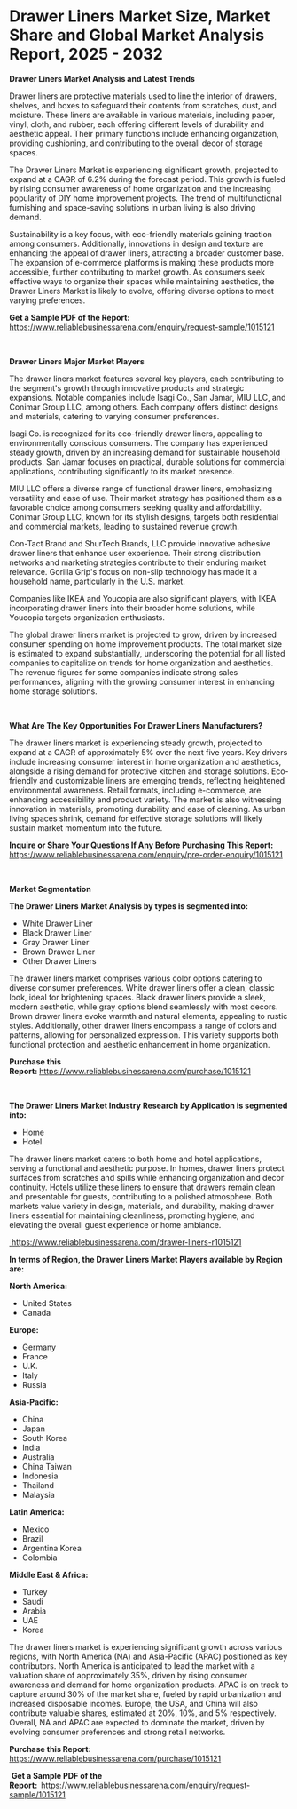 <p><h1>Drawer Liners Market Size, Market Share and Global Market Analysis Report, 2025 - 2032</h1></p><p><strong>Drawer Liners Market Analysis and Latest Trends</strong></p>
<p><p>Drawer liners are protective materials used to line the interior of drawers, shelves, and boxes to safeguard their contents from scratches, dust, and moisture. These liners are available in various materials, including paper, vinyl, cloth, and rubber, each offering different levels of durability and aesthetic appeal. Their primary functions include enhancing organization, providing cushioning, and contributing to the overall decor of storage spaces.</p><p>The Drawer Liners Market is experiencing significant growth, projected to expand at a CAGR of 6.2% during the forecast period. This growth is fueled by rising consumer awareness of home organization and the increasing popularity of DIY home improvement projects. The trend of multifunctional furnishing and space-saving solutions in urban living is also driving demand. </p><p>Sustainability is a key focus, with eco-friendly materials gaining traction among consumers. Additionally, innovations in design and texture are enhancing the appeal of drawer liners, attracting a broader customer base. The expansion of e-commerce platforms is making these products more accessible, further contributing to market growth. As consumers seek effective ways to organize their spaces while maintaining aesthetics, the Drawer Liners Market is likely to evolve, offering diverse options to meet varying preferences.</p></p>
<p><strong>Get a Sample PDF of the Report:&nbsp;</strong> <a href="https://www.reliablebusinessarena.com/enquiry/request-sample/1015121?utm_campaign=3063&utm_medium=2&utm_source=Github&utm_content=ia&utm_term=17042025&utm_id=drawer-liners">https://www.reliablebusinessarena.com/enquiry/request-sample/1015121</a></p>
<p>&nbsp;</p>
<p><strong>Drawer Liners Major Market Players</strong></p>
<p><p>The drawer liners market features several key players, each contributing to the segment's growth through innovative products and strategic expansions. Notable companies include Isagi Co., San Jamar, MIU LLC, and Conimar Group LLC, among others. Each company offers distinct designs and materials, catering to varying consumer preferences.</p><p>Isagi Co. is recognized for its eco-friendly drawer liners, appealing to environmentally conscious consumers. The company has experienced steady growth, driven by an increasing demand for sustainable household products. San Jamar focuses on practical, durable solutions for commercial applications, contributing significantly to its market presence. </p><p>MIU LLC offers a diverse range of functional drawer liners, emphasizing versatility and ease of use. Their market strategy has positioned them as a favorable choice among consumers seeking quality and affordability. Conimar Group LLC, known for its stylish designs, targets both residential and commercial markets, leading to sustained revenue growth.</p><p>Con-Tact Brand and ShurTech Brands, LLC provide innovative adhesive drawer liners that enhance user experience. Their strong distribution networks and marketing strategies contribute to their enduring market relevance. Gorilla Grip's focus on non-slip technology has made it a household name, particularly in the U.S. market.</p><p>Companies like IKEA and Youcopia are also significant players, with IKEA incorporating drawer liners into their broader home solutions, while Youcopia targets organization enthusiasts.</p><p>The global drawer liners market is projected to grow, driven by increased consumer spending on home improvement products. The total market size is estimated to expand substantially, underscoring the potential for all listed companies to capitalize on trends for home organization and aesthetics. The revenue figures for some companies indicate strong sales performances, aligning with the growing consumer interest in enhancing home storage solutions.</p></p>
<p>&nbsp;</p>
<p><strong>What Are The Key Opportunities For Drawer Liners Manufacturers?</strong></p>
<p><p>The drawer liners market is experiencing steady growth, projected to expand at a CAGR of approximately 5% over the next five years. Key drivers include increasing consumer interest in home organization and aesthetics, alongside a rising demand for protective kitchen and storage solutions. Eco-friendly and customizable liners are emerging trends, reflecting heightened environmental awareness. Retail formats, including e-commerce, are enhancing accessibility and product variety. The market is also witnessing innovation in materials, promoting durability and ease of cleaning. As urban living spaces shrink, demand for effective storage solutions will likely sustain market momentum into the future.</p></p>
<p><strong>Inquire or Share Your Questions If Any Before Purchasing This Report:</strong> <a href="https://www.reliablebusinessarena.com/enquiry/pre-order-enquiry/1015121?utm_campaign=3063&utm_medium=2&utm_source=Github&utm_content=ia&utm_term=17042025&utm_id=drawer-liners">https://www.reliablebusinessarena.com/enquiry/pre-order-enquiry/1015121</a></p>
<p>&nbsp;</p>
<p><strong>Market Segmentation</strong></p>
<p><strong>The Drawer Liners Market Analysis by types is segmented into:</strong></p>
<p><ul><li>White Drawer Liner</li><li>Black Drawer Liner</li><li>Gray Drawer Liner</li><li>Brown Drawer Liner</li><li>Other Drawer Liners</li></ul></p>
<p><p>The drawer liners market comprises various color options catering to diverse consumer preferences. White drawer liners offer a clean, classic look, ideal for brightening spaces. Black drawer liners provide a sleek, modern aesthetic, while gray options blend seamlessly with most decors. Brown drawer liners evoke warmth and natural elements, appealing to rustic styles. Additionally, other drawer liners encompass a range of colors and patterns, allowing for personalized expression. This variety supports both functional protection and aesthetic enhancement in home organization.</p></p>
<p><strong>Purchase this Report:&nbsp;</strong><a href="https://www.reliablebusinessarena.com/purchase/1015121?utm_campaign=3063&utm_medium=2&utm_source=Github&utm_content=ia&utm_term=17042025&utm_id=drawer-liners">https://www.reliablebusinessarena.com/purchase/1015121</a></p>
<p>&nbsp;</p>
<p><strong>The Drawer Liners Market Industry Research by Application is segmented into:</strong></p>
<p><ul><li>Home</li><li>Hotel</li></ul></p>
<p><p>The drawer liners market caters to both home and hotel applications, serving a functional and aesthetic purpose. In homes, drawer liners protect surfaces from scratches and spills while enhancing organization and decor continuity. Hotels utilize these liners to ensure that drawers remain clean and presentable for guests, contributing to a polished atmosphere. Both markets value variety in design, materials, and durability, making drawer liners essential for maintaining cleanliness, promoting hygiene, and elevating the overall guest experience or home ambiance.</p></p>
<p><a href="https://www.reliablebusinessarena.com/drawer-liners-r1015121?utm_campaign=3063&utm_medium=2&utm_source=Github&utm_content=ia&utm_term=17042025&utm_id=drawer-liners">&nbsp;https://www.reliablebusinessarena.com/drawer-liners-r1015121</a></p>
<p><strong>In terms of Region, the Drawer Liners Market Players available by Region are:</strong></p>
<p>
    <p> <strong> North America: </strong>
        <ul>
            <li>United States</li>
            <li>Canada</li>
        </ul>
        </p> 
    <p> <strong> Europe: </strong>
        <ul>
            <li>Germany</li>
            <li>France</li>
            <li>U.K.</li>
            <li>Italy</li>
            <li>Russia</li>
        </ul>
        </p> 
    <p> <strong> Asia-Pacific: </strong>
        <ul>
            <li>China</li>
            <li>Japan</li>
            <li>South Korea</li>
            <li>India</li>
            <li>Australia</li>
            <li>China Taiwan</li>
            <li>Indonesia</li>
            <li>Thailand</li>
            <li>Malaysia</li>
        </ul>
        </p> 
    <p> <strong> Latin America: </strong>
        <ul>
            <li>Mexico</li>
            <li>Brazil</li>
            <li>Argentina Korea</li>
            <li>Colombia</li>
        </ul>
        </p> 
    <p> <strong> Middle East & Africa: </strong>
        <ul>
            <li>Turkey</li>
            <li>Saudi</li>
            <li>Arabia</li>
            <li>UAE</li>
            <li>Korea</li>
        </ul>
    </p>
    </p>
<p><p>The drawer liners market is experiencing significant growth across various regions, with North America (NA) and Asia-Pacific (APAC) positioned as key contributors. North America is anticipated to lead the market with a valuation share of approximately 35%, driven by rising consumer awareness and demand for home organization products. APAC is on track to capture around 30% of the market share, fueled by rapid urbanization and increased disposable incomes. Europe, the USA, and China will also contribute valuable shares, estimated at 20%, 10%, and 5% respectively. Overall, NA and APAC are expected to dominate the market, driven by evolving consumer preferences and strong retail networks.</p></p>
<p><strong>Purchase this Report: </strong><a href="https://www.reliablebusinessarena.com/purchase/1015121?utm_campaign=3063&utm_medium=2&utm_source=Github&utm_content=ia&utm_term=17042025&utm_id=drawer-liners">https://www.reliablebusinessarena.com/purchase/1015121</a></p>
<p>&nbsp;<strong>Get a Sample PDF of the Report:&nbsp;&nbsp;</strong><a href="https://www.reliablebusinessarena.com/enquiry/request-sample/1015121?utm_campaign=3063&utm_medium=2&utm_source=Github&utm_content=ia&utm_term=17042025&utm_id=drawer-liners">https://www.reliablebusinessarena.com/enquiry/request-sample/1015121</a></p>
<p><strong></strong></p>
<p><p></p><p></p><p></p></p>